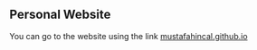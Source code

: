 ## Personal Website

You can go to the website using the link
[mustafahincal.github.io](https://mustafahincal.github.io/)
